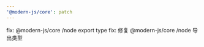 ```yaml
---
'@modern-js/core': patch
---
```


fix: @modern-js/core /node export type
fix: 修复 @modern-js/core /node 导出类型
